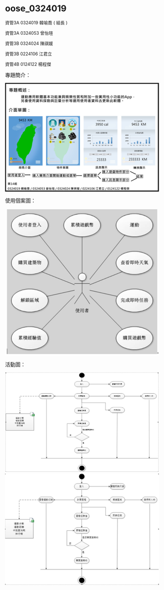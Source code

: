 # oose_0324019

資管3A 0324019 韓喻喬 ( 組長 )


資管3A 0324053 曾怡瑄


資管3B 0324024 陳祺媛


資管3B 0224106 江君立


資管4B 0124122 楊程傑

<big>專題簡介：</big>

![image](https://github.com/booby1012/oose_0324019/blob/master/%E5%B0%88%E9%A1%8C%E7%B0%A1%E4%BB%8B.jpg)

<big>使用個案圖：</big>

![image](https://github.com/booby1012/oose_0324019/blob/master/%E4%BD%BF%E7%94%A8%E5%80%8B%E6%A1%88%E5%9C%96.JPG)

<big>活動圖：</big>

![image](https://github.com/booby1012/oose_0324019/blob/master/%E6%B4%BB%E5%8B%95%E5%9C%961.JPG)
![image](https://github.com/booby1012/oose_0324019/blob/master/%E6%B4%BB%E5%8B%95%E5%9C%962.JPG)
